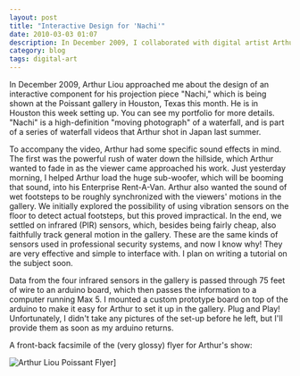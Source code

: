 ```yaml
---
layout: post
title: "Interactive Design for 'Nachi'"
date: 2010-03-03 01:07
description: In December 2009, I collaborated with digital artist Arthur Liou on the interactive design for his piece 'Nachi'.
category: blog
tags: digital-art
---
```


In December 2009, Arthur Liou approached me about the design of an interactive component for his projection piece "Nachi," which is being shown at the Poissant gallery in Houston, Texas this month. He is in Houston this week setting up. You can see my portfolio for more details. "Nachi" is a high-definition "moving photograph" of a waterfall, and is part of a series of waterfall videos that Arthur shot in Japan last summer.

To accompany the video, Arthur had some specific sound effects in mind. The first was the powerful rush of water down the hillside, which Arthur wanted to fade in as the viewer came approached his work. Just yesterday morning, I helped Arthur load the huge sub-woofer, which will be booming that sound, into his Enterprise Rent-A-Van. Arthur also wanted the sound of wet footsteps to be roughly synchronized with the viewers' motions in the gallery. We initially explored the possibility of using vibration sensors on the floor to detect actual footsteps, but this proved impractical. In the end, we settled on infrared (PIR) sensors, which, besides being fairly cheap, also faithfully track general motion in the gallery. These are the same kinds of sensors used in professional security systems, and now I know why! They are very effective and simple to interface with. I plan on writing a tutorial on the subject soon.

Data from the four infrared sensors in the gallery is passed through 75 feet of wire to an arduino board, which then passes the information to a computer running Max 5. I mounted a custom prototype board on top of the arduino to make it easy for Arthur to set it up in the gallery. Plug and Play! Unfortunately, I didn't take any pictures of the set-up before he left, but I'll provide them as soon as my arduino returns.

A front-back facsimile of the (very glossy) flyer for Arthur's show:

![Arthur Liou Poissant Flyer](/static/posts/arthur_liou_poissant.jpg "Arthur Liou - 'Nachi' at the Poissant Gallery")]
